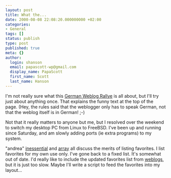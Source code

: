 ```yaml
---
layout: post
title: What the...
date: 2000-08-08 22:08:20.000000000 +02:00
categories:
- General
tags: []
status: publish
type: post
published: true
meta: {}
author:
  login: shanson
  email: papascott-wp@gmail.com
  display_name: PapaScott
  first_name: Scott
  last_name: Hanson
---
```

<p>I'm not really sure what this <a href="http://publog.medien.uni-weimar.de/clublog/">German Weblog Rallye</a> is all about, but I'll try just about anything once. That explains the funny text at the top of the page. (Hey, the rules said that the weblogger only has to speak German, not that the weblog itself is in German! ;-)</p>
<p>Not that it really matters to anyone but me, but I resolved over the weekend to switch my desktop PC from Linux to FreeBSD. I've been up and running since Saturday, and am slowly adding ports (ie extra programs) to my system.</p>
<p>"andrea" <a href="http://inessential.com">inessential</a> and <a href="http://array.editthispage.com">array</a> all discuss the merits of listing favorites. I list favorites for my own use only. I've gone back to a fixed list. It's somewhat out of date. I'd really like to include the updated favorites list from <a href="http://www.weblogs.com">weblogs</a>, but it is just too slow. Maybe I'll write a script to feed the favorites into my layout...</p>
